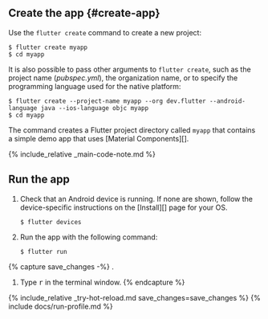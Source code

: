<div class="tab-pane" id="terminal" role="tabpanel" aria-labelledby="terminal-tab" markdown="1">

## Create the app  {#create-app}

Use the `flutter create` command to create a new project:

```terminal
$ flutter create myapp
$ cd myapp
```

It is also possible to pass other arguments to `flutter create`,
such as the project name (*pubspec.yml*), the organization name,
or to specify the programming language used for the native platform:

```terminal
$ flutter create --project-name myapp --org dev.flutter --android-language java --ios-language objc myapp
$ cd myapp
```

The command creates a Flutter project directory called `myapp` that
contains a simple demo app that uses [Material Components][].

{% include_relative _main-code-note.md  %}

## Run the app

 1. Check that an Android device is running. If none are shown, follow the
    device-specific instructions on the [Install][] page for your OS.

    ```terminal
    $ flutter devices
    ```

 2. Run the app with the following command:

    ```terminal
    $ flutter run
    ```

{% capture save_changes -%}
.
1. Type <kbd>r</kbd> in the terminal window.
{% endcapture %}

{% include_relative _try-hot-reload.md save_changes=save_changes %}
{% include docs/run-profile.md %}

[trusted your computer]: /get-started/install/macos#trust

</div>

